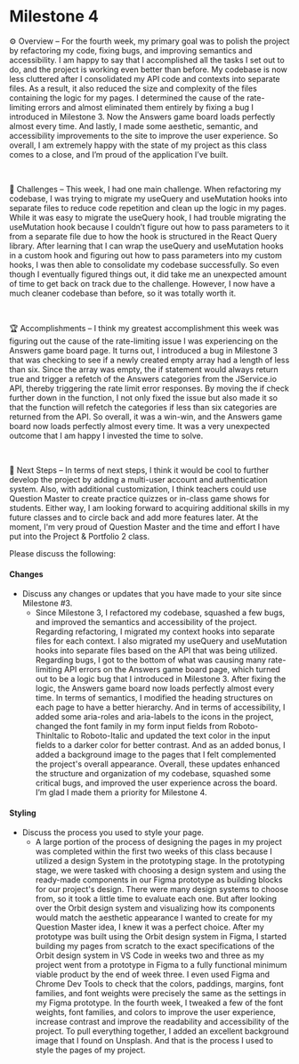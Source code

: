 # Milestone 4

⚙️ Overview – For the fourth week, my primary goal was to polish the project by refactoring my code, fixing bugs, and improving semantics and accessibility. I am happy to say that I accomplished all the tasks I set out to do, and the project is working even better than before. My codebase is now less cluttered after I consolidated my API code and contexts into separate files. As a result, it also reduced the size and complexity of the files containing the logic for my pages. I determined the cause of the rate-limiting errors and almost eliminated them entirely by fixing a bug I introduced in Milestone 3. Now the Answers game board loads perfectly almost every time. And lastly, I made some aesthetic, semantic, and accessibility improvements to the site to improve the user experience. So overall, I am extremely happy with the state of my project as this class comes to a close, and I’m proud of the application I’ve built.

<br>

🌵 Challenges – This week, I had one main challenge. When refactoring my codebase, I was trying to migrate my useQuery and useMutation hooks into separate files to reduce code repetition and clean up the logic in my pages. While it was easy to migrate the useQuery hook, I had trouble migrating the useMutation hook because I couldn’t figure out how to pass parameters to it from a separate file due to how the hook is structured in the React Query library. After learning that I can wrap the useQuery and useMutation hooks in a custom hook and figuring out how to pass parameters into my custom hooks, I was then able to consolidate my codebase successfully. So even though I eventually figured things out, it did take me an unexpected amount of time to get back on track due to the challenge. However, I now have a much cleaner codebase than before, so it was totally worth it.

<br>

🏆 Accomplishments – I think my greatest accomplishment this week was figuring out the cause of the rate-limiting issue I was experiencing on the Answers game board page. It turns out, I introduced a bug in Milestone 3 that was checking to see if a newly created empty array had a length of less than six. Since the array was empty, the if statement would always return true and trigger a refetch of the Answers categories from the JService.io API, thereby triggering the rate limit error responses. By moving the if check further down in the function, I not only fixed the issue but also made it so that the function will refetch the categories if less than six categories are returned from the API. So overall, it was a win-win, and the Answers game board now loads perfectly almost every time. It was a very unexpected outcome that I am happy I invested the time to solve.

<br>

🔮 Next Steps – In terms of next steps, I think it would be cool to further develop the project by adding a multi-user account and authentication system. Also, with additional customization, I think teachers could use Question Master to create practice quizzes or in-class game shows for students. Either way, I am looking forward to acquiring additional skills in my future classes and to circle back and add more features later. At the moment, I'm very proud of Question Master and the time and effort I have put into the Project & Portfolio 2 class.

Please discuss the following:

#### Changes

- Discuss any changes or updates that you have made to your site since Milestone #3.
  - Since Milestone 3, I refactored my codebase, squashed a few bugs, and improved the semantics and accessibility of the project. Regarding refactoring, I migrated my context hooks into separate files for each context. I also migrated my useQuery and useMutation hooks into separate files based on the API that was being utilized. Regarding bugs, I got to the bottom of what was causing many rate-limiting API errors on the Answers game board page, which turned out to be a logic bug that I introduced in Milestone 3. After fixing the logic, the Answers game board now loads perfectly almost every time. In terms of semantics, I modified the heading structures on each page to have a better hierarchy. And in terms of accessibility, I added some aria-roles and aria-labels to the icons in the project, changed the font family in my form input fields from Roboto-ThinItalic to Roboto-Italic and updated the text color in the input fields to a darker color for better contrast. And as an added bonus, I added a background image to the pages that I felt complemented the project's overall appearance. Overall, these updates enhanced the structure and organization of my codebase, squashed some critical bugs, and improved the user experience across the board. I’m glad I made them a priority for Milestone 4.

#### Styling

- Discuss the process you used to style your page.
  - A large portion of the process of designing the pages in my project was completed within the first two weeks of this class because I utilized a design System in the prototyping stage. In the prototyping stage, we were tasked with choosing a design system and using the ready-made components in our Figma prototype as building blocks for our project's design. There were many design systems to choose from, so it took a little time to evaluate each one. But after looking over the Orbit design system and visualizing how its components would match the aesthetic appearance I wanted to create for my Question Master idea, I knew it was a perfect choice. After my prototype was built using the Orbit design system in Figma, I started building my pages from scratch to the exact specifications of the Orbit design system in VS Code in weeks two and three as my project went from a prototype in Figma to a fully functional minimum viable product by the end of week three. I even used Figma and Chrome Dev Tools to check that the colors, paddings, margins, font families, and font weights were precisely the same as the settings in my Figma prototype. In the fourth week, I tweaked a few of the font weights, font families, and colors to improve the user experience, increase contrast and improve the readability and accessibility of the project. To pull everything together, I added an excellent background image that I found on Unsplash. And that is the process I used to style the pages of my project.
